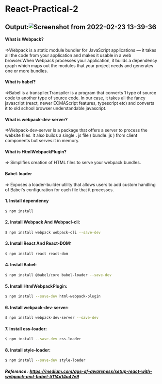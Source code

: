 # React-Practical-2

## Output:![Screenshot from 2022-02-23 13-39-36](https://user-images.githubusercontent.com/97106864/155281681-1c631c48-7149-4e2a-8bfa-d32e5ea74966.png)

#### What is Webpack?
=>Webpack is a static module bundler for JavaScript applications — it takes all the code from your application and makes it usable in a web browser.When Webpack processes your application, it builds a dependency graph which maps out the modules that your project needs and generates one or more bundles.

#### What is babel?
=>Babel is a transpiler.Transpiler is a program that converts 1 type of source code to another type of source code. In our case, it takes all the fancy javascript (react, newer ECMAScript features, typescript etc) and converts it to old school browser understandable javascript.

#### What is webpack-dev-server?
=>Webpack-dev-server Is a package that offers a server to process the website files. It also builds a single . js file ( bundle. js ) from client components but serves it in memory.

#### What is HtmlWebpackPlugin?
=> Simplifies creation of HTML files to serve your webpack bundles.

#### Babel-loader
=> Exposes a loader-builder utility that allows users to add custom handling of Babel's configuration for each file that it processes.

#### 1. Install dependency

```sh
$ npm install
```
#### 2. Install Webpack And Webpacl-cli:

```sh
$ npm install webpack webpack-cli --save-dev
```

#### 3. Install React And React-DOM:

```sh
$ npm install react react-dom
```

#### 4. Install Babel:

```sh
$ npm install @babel/core babel-loader --save-dev
```

#### 5. Install HtmlWebpackPlugin:

```sh
$ npm install --save-dev html-webpack-plugin
```

#### 6. Install webpack-dev-server:

```sh
$ npm install webpack-dev-server --save-dev
```

#### 7. Install css-loader:

```sh
$ npm install --save-dev css-loader
```
#### 8. Install style-loader:

```sh
$ npm install --save-dev style-loader
```

##### Reference : https://medium.com/age-of-awareness/setup-react-with-webpack-and-babel-5114a14a47e9

